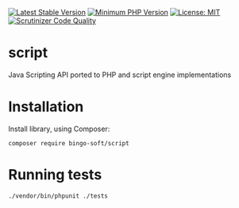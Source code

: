 [![Latest Stable Version](https://poser.pugx.org/bingo-soft/script/v/stable.png)](https://packagist.org/packages/bingo-soft/script)
[![Minimum PHP Version](https://img.shields.io/badge/php-%3E%3D%207.4-8892BF.svg)](https://php.net/)
[![License: MIT](https://img.shields.io/badge/License-MIT-green.svg)](https://opensource.org/licenses/MIT)
[![Scrutinizer Code Quality](https://scrutinizer-ci.com/g/bingo-soft/script/badges/quality-score.png?b=main)](https://scrutinizer-ci.com/g/bingo-soft/script/?branch=main)

# script

Java Scripting API ported to PHP and script engine implementations

# Installation

Install library, using Composer:

```
composer require bingo-soft/script
```

# Running tests

```
./vendor/bin/phpunit ./tests
```
